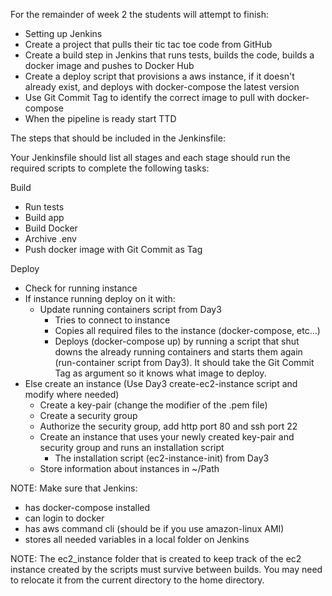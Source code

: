 For the remainder of week 2 the students will attempt to finish:
* Setting up Jenkins
* Create a project that pulls their tic tac toe code from GitHub
* Create a build step in Jenkins that runs tests, builds the code, builds a docker image and pushes to Docker Hub
* Create a deploy script that provisions a aws instance, if it doesn't already exist, and deploys with docker-compose the latest version
* Use Git Commit Tag to identify the correct image to pull with docker-compose
* When the pipeline is ready start TTD

The steps that should be included in the Jenkinsfile:

Your Jenkinsfile should list all stages and each stage should run the required scripts to complete the following tasks:

Build
* Run tests
* Build app
* Build Docker
* Archive .env
* Push docker image with Git Commit as Tag

Deploy
   * Check for running instance
   * If instance running deploy on it with:
      * Update running containers script from Day3
         * Tries to connect to instance
         * Copies all required files to the instance (docker-compose, etc…)
         * Deploys (docker-compose up) by running a script that shut downs the already running containers and starts them again (run-container script from Day3). It should take the Git Commit             Tag as argument so it knows what image to deploy.
   * Else create an instance (Use Day3 create-ec2-instance script and modify where needed)
      * Create a key-pair (change the modifier of the .pem file)
      * Create a security group
      * Authorize the security group, add http port 80 and ssh port 22
      * Create an instance that uses your newly created key-pair and security group and runs an installation script
         * The installation script (ec2-instance-init) from Day3
      * Store information about instances in ~/Path

NOTE: Make sure that Jenkins:
* has docker-compose installed
* can login to docker
* has aws command cli (should be if you use amazon-linux AMI)
* stores all needed variables in a local folder on Jenkins

NOTE: The ec2_instance folder that is created to keep track of the ec2 instance created by the scripts must survive between builds. You may need to relocate it from the current directory to the home directory.